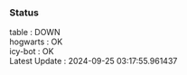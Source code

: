 ### Status


table : DOWN  
hogwarts : OK  
icy-bot : OK  
Latest Update : 2024-09-25 03:17:55.961437
